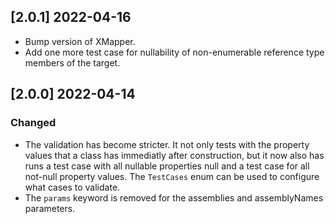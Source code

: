 ## [2.0.1] 2022-04-16

- Bump version of XMapper.
- Add one more test case for nullability of non-enumerable reference type members of the target.


## [2.0.0] 2022-04-14

### Changed

- The validation has become stricter. It not only tests with the property values that a class has immediatly after construction, but it now also has runs a test case with all nullable properties null and a test case for all not-null property values. The `TestCases` enum can be used to configure what cases to validate.
- The `params` keyword is removed for the assemblies and assemblyNames parameters.
